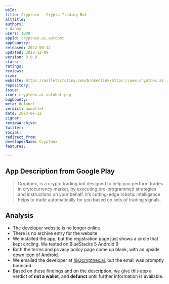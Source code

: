 ```yaml
---
wsId: 
title: Cryptnex - Crypto Trading Bot
altTitle: 
authors:
- danny
users: 1000
appId: cryptnex.ai.autobot
appCountry: 
released: 2022-04-12
updated: 2022-12-09
version: 3.8.9
stars: 
ratings: 
reviews: 
size: 
website: https://walletscrutiny.com/brokenlink/https://www.cryptnex.ai
repository: 
issue: 
icon: cryptnex.ai.autobot.png
bugbounty: 
meta: defunct
verdict: nowallet
date: 2023-06-12
signer: 
reviewArchive: 
twitter: 
social: 
redirect_from: 
developerName: Cryptnex
features: 

---
```


## App Description from Google Play

> Cryptnex, is a crypto trading bot designed to help you perform trades in crytocurrency market, by executing pre-programmed strategies and instructions on your behalf. It’s cutting-edge robotic intelligence helps to trade automatically for you based on sets of trading signals.  

## Analysis

- The developer website is no longer online. 
- There is no archive entry for the website 
- We installed the app, but the registration page just shows a circle that kept circling. We tested on BlueStacks 5 Android 9
- Both the terms and privacy policy page come up blank, with an upside down icon of Android.
- We emailed the developer at hi@cryptnex.ai, but the email was promptly bounced. 
- Based on these findings and on the description, we give this app a verdict of **not a wallet**, and **defunct** until further information is available.